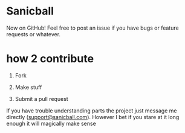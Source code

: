 # Sanicball

Now on GitHub!
Feel free to post an issue if you have bugs or feature requests or whatever.

# how 2 contribute

1) Fork

2) Make stuff

3) Submit a pull request


If you have trouble understanding parts the project just message me directly (support@sanicball.com).
However I bet if you stare at it long enough it will magically make sense
